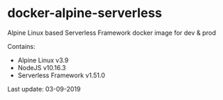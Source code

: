 # docker-alpine-serverless
Alpine Linux based Serverless Framework docker image for dev & prod

Contains:

* Alpine Linux v3.9
* NodeJS v10.16.3
* Serverless Framework v1.51.0

Last update: 03-09-2019

